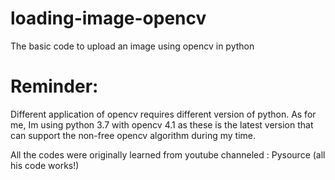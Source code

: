 # loading-image-opencv
The basic code to upload an image using opencv in python

# Reminder:

Different application of opencv requires different version of python. As for me, Im using python 3.7 with opencv 4.1 as these is the latest version that can support the non-free opencv algorithm during my time.

All the codes were originally learned from youtube channeled : Pysource (all his code works!)
